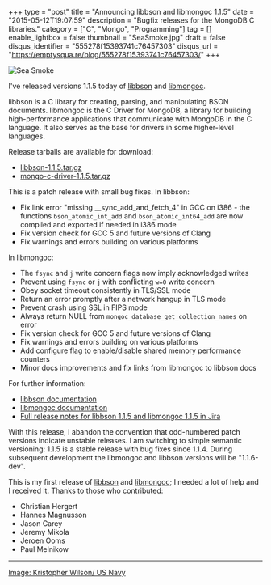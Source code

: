 +++
type = "post"
title = "Announcing libbson and libmongoc 1.1.5"
date = "2015-05-12T19:07:59"
description = "Bugfix releases for the MongoDB C libraries."
category = ["C", "Mongo", "Programming"]
tag = []
enable_lightbox = false
thumbnail = "SeaSmoke.jpg"
draft = false
disqus_identifier = "555278f15393741c76457303"
disqus_url = "https://emptysqua.re/blog/555278f15393741c76457303/"
+++

<p><img style="display:block; margin-left:auto; margin-right:auto;" src="SeaSmoke.jpg" alt="Sea Smoke" title="Sea Smoke" /></p>
<p>I've released versions 1.1.5 today of <a href="http://mongoc.org/libbson/current/">libbson</a> and <a href="http://mongoc.org/libmongoc/current/">libmongoc</a>.</p>
<p>libbson is a C library for creating, parsing, and manipulating BSON documents. libmongoc is the C Driver for MongoDB, a library for building high-performance applications that communicate with MongoDB in the C language. It also serves as the base for drivers in some higher-level languages.</p>
<p>Release tarballs are available for download:</p>
<ul>
<li><a href="https://github.com/mongodb/libbson/releases/download/1.1.5/libbson-1.1.5.tar.gz">libbson-1.1.5.tar.gz</a></li>
<li><a href="https://github.com/mongodb/mongo-c-driver/releases/download/1.1.5/mongo-c-driver-1.1.5.tar.gz">mongo-c-driver-1.1.5.tar.gz</a></li>
</ul>
<p>This is a patch release with small bug fixes. In libbson:</p>
<ul>
<li>Fix link error "missing __sync_add_and_fetch_4" in GCC on i386 - the functions <code>bson_atomic_int_add</code> and <code>bson_atomic_int64_add</code> are now compiled and exported if needed in i386 mode</li>
<li>Fix version check for GCC 5 and future versions of Clang</li>
<li>Fix warnings and errors building on various platforms</li>
</ul>
<p>In libmongoc:</p>
<ul>
<li>The <code>fsync</code> and <code>j</code> write concern flags now imply acknowledged writes</li>
<li>Prevent using <code>fsync</code> or <code>j</code> with conflicting <code>w=0</code> write concern</li>
<li>Obey socket timeout consistently in TLS/SSL mode</li>
<li>Return an error promptly after a network hangup in TLS mode</li>
<li>Prevent crash using SSL in FIPS mode</li>
<li>Always return NULL from <code>mongoc_database_get_collection_names</code> on error</li>
<li>Fix version check for GCC 5 and future versions of Clang</li>
<li>Fix warnings and errors building on various platforms</li>
<li>Add configure flag to enable/disable shared memory performance counters</li>
<li>Minor docs improvements and fix links from libmongoc to libbson docs</li>
</ul>
<p>For further information:</p>
<ul>
<li><a href="http://mongoc.org/libmongoc/current/">libbson documentation</a></li>
<li><a href="http://mongoc.org/libmongoc/current/">libmongoc documentation</a></li>
<li><a href="https://jira.mongodb.org/secure/ReleaseNote.jspa?projectId=10030&amp;version=15316">Full release notes for libbson 1.1.5 and libmongoc 1.1.5 in Jira</a></li>
</ul>
<p>With this release, I abandon the convention that odd-numbered patch versions indicate unstable releases. I am switching to simple semantic versioning: 1.1.5 is a stable release with bug fixes since 1.1.4. During subsequent development the libmongoc and libbson versions will be "1.1.6-dev".</p>
<p>This is my first release of <a href="http://mongoc.org/libbson/current/">libbson</a> and <a href="http://mongoc.org/libmongoc/current/">libmongoc</a>; I needed a lot of help and I received it. Thanks to those who contributed:</p>
<ul>
<li>Christian Hergert</li>
<li>Hannes Magnusson</li>
<li>Jason Carey</li>
<li>Jeremy Mikola</li>
<li>Jeroen Ooms</li>
<li>Paul Melnikow</li>
</ul>
<hr />
<p><a href="http://commons.wikimedia.org/wiki/File:SeaSmoke.jpg">Image: Kristopher Wilson/ US Navy</a></p>

